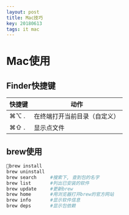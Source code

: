 ```yaml
---
layout: post
title: Mac技巧
key: 20180613
tags: it mac
---
```

# Mac使用

## Finder快捷键

| 快捷键 | 动作 |
|---|---|
| ⌘⌥ . | 在终端打开当前目录（自定义） |
| ⌘⇧ . | 显示点文件 |

## brew使用

~~~bash
brew install
brew uninstall  
brew search     #搜索下, 查到包的名字
brew list       #列出已安装的软件
brew update     #更新brew
brew home       #用浏览器打开brew的官方网站
brew info       #显示软件信息
brew deps       #显示包依赖
~~~
